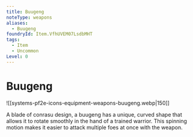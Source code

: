```yaml
---
title: Buugeng
noteType: weapons
aliases:
  - Buugeng
foundryId: Item.VfhUVEM07LsdbMHT
tags:
  - Item
  - Uncommon
Level: 0
---
```


# Buugeng
![[systems-pf2e-icons-equipment-weapons-buugeng.webp|150]]

A blade of conrasu design, a buugeng has a unique, curved shape that allows it to rotate smoothly in the hand of a trained warrior. This spinning motion makes it easier to attack multiple foes at once with the weapon.
